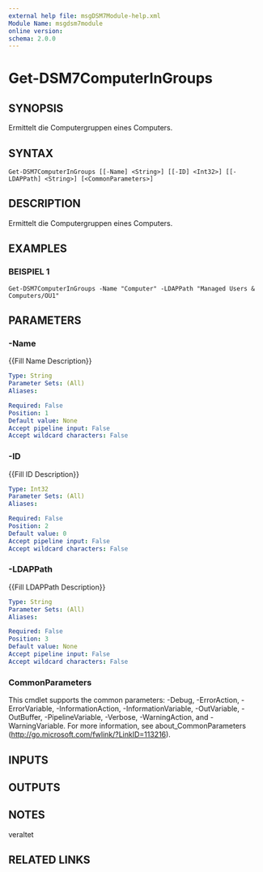 ```yaml
---
external help file: msgDSM7Module-help.xml
Module Name: msgdsm7module
online version:
schema: 2.0.0
---
```


# Get-DSM7ComputerInGroups

## SYNOPSIS
Ermittelt die Computergruppen eines Computers.

## SYNTAX

```
Get-DSM7ComputerInGroups [[-Name] <String>] [[-ID] <Int32>] [[-LDAPPath] <String>] [<CommonParameters>]
```

## DESCRIPTION
Ermittelt die Computergruppen eines Computers.

## EXAMPLES

### BEISPIEL 1
```
Get-DSM7ComputerInGroups -Name "Computer" -LDAPPath "Managed Users & Computers/OU1"
```

## PARAMETERS

### -Name
{{Fill Name Description}}

```yaml
Type: String
Parameter Sets: (All)
Aliases:

Required: False
Position: 1
Default value: None
Accept pipeline input: False
Accept wildcard characters: False
```

### -ID
{{Fill ID Description}}

```yaml
Type: Int32
Parameter Sets: (All)
Aliases:

Required: False
Position: 2
Default value: 0
Accept pipeline input: False
Accept wildcard characters: False
```

### -LDAPPath
{{Fill LDAPPath Description}}

```yaml
Type: String
Parameter Sets: (All)
Aliases:

Required: False
Position: 3
Default value: None
Accept pipeline input: False
Accept wildcard characters: False
```

### CommonParameters
This cmdlet supports the common parameters: -Debug, -ErrorAction, -ErrorVariable, -InformationAction, -InformationVariable, -OutVariable, -OutBuffer, -PipelineVariable, -Verbose, -WarningAction, and -WarningVariable.
For more information, see about_CommonParameters (http://go.microsoft.com/fwlink/?LinkID=113216).

## INPUTS

## OUTPUTS

## NOTES
veraltet

## RELATED LINKS
